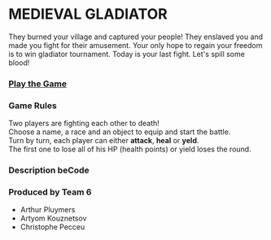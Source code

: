 # MEDIEVAL GLADIATOR
They burned your village and captured your people! They enslaved you and made you fight for their amusement. Your only hope to regain your freedom is to win gladiator tournament. Today is your last fight. Let's spill some blood!
### [Play the Game](https://arti-art.github.io/js-rpg/)

### Game Rules
Two players are fighting each other to death!  
Choose a name, a race and an object to equip and start the battle.  
Turn by turn, each player can either **attack**, **heal** or **yeld**.  
The first one to lose all of his HP (health points) or yield loses the round.  

### Description beCode

### Produced by Team 6
+ Arthur Pluymers
+ Artyom Kouznetsov
+ Christophe Pecceu